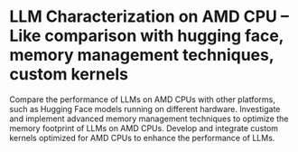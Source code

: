 #  LLM Characterization on AMD CPU – Like comparison with hugging face, memory management techniques, custom kernels
 
 Compare the performance of LLMs on AMD CPUs with other platforms, such as Hugging Face models running on different hardware. 
 Investigate and implement advanced memory management techniques to optimize the memory footprint of LLMs on AMD CPUs. 
 Develop and integrate custom kernels optimized for AMD CPUs to enhance the performance of LLMs.
